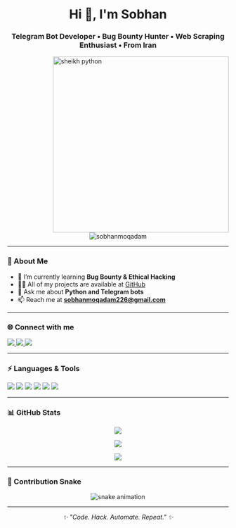 <h1 align="center">Hi 👋, I'm Sobhan</h1>
<h3 align="center">Telegram Bot Developer • Bug Bounty Hunter • Web Scraping Enthusiast • From Iran</h3>

<img align="right" alt="sheikh python" width="400" src="https://mir-s3-cdn-cf.behance.net/project_modules/hd/06f21a161921919.63cd7887d0a70.gif">

<p align="center">
  <img src="https://komarev.com/ghpvc/?username=sobhanmoqadam&label=Profile%20views&color=FFD700&style=flat" alt="sobhanmoqadam" />
</p>

---

### 🌱 About Me
- 🔭 I’m currently learning **Bug Bounty & Ethical Hacking**  
- 👨‍💻 All of my projects are available at [GitHub](https://github.com/sobhanmoqadam)  
- 💬 Ask me about **Python and Telegram bots**  
- 📫 Reach me at **sobhanmoqadam226@gmail.com**

---

### 🌐 Connect with me
<p align="left">
  <a href="https://linkedin.com/in/sobhanmoqadam" target="_blank">
    <img src="https://img.shields.io/badge/LinkedIn-000000?style=for-the-badge&logo=linkedin&logoColor=FFD700" />
  </a>
  <a href="https://instagram.com/cyber_nest" target="_blank">
    <img src="https://img.shields.io/badge/Instagram-000000?style=for-the-badge&logo=instagram&logoColor=FFD700" />
  </a>
  <a href="https://t.me/sobhanmoqadam" target="_blank">
    <img src="https://img.shields.io/badge/Telegram-000000?style=for-the-badge&logo=telegram&logoColor=FFD700" />
  </a>
</p>

---

### ⚡ Languages & Tools
<p align="left">
  <a href="https://www.python.org/" target="_blank"><img src="https://img.shields.io/badge/Python-000000?style=for-the-badge&logo=python&logoColor=FFD700" /></a>
  <a href="https://developer.mozilla.org/en-US/docs/Web/HTML" target="_blank"><img src="https://img.shields.io/badge/HTML5-000000?style=for-the-badge&logo=html5&logoColor=FFD700" /></a>
  <a href="https://developer.mozilla.org/en-US/docs/Web/CSS" target="_blank"><img src="https://img.shields.io/badge/CSS3-000000?style=for-the-badge&logo=css3&logoColor=FFD700" /></a>
  <a href="https://www.mysql.com/" target="_blank"><img src="https://img.shields.io/badge/MySQL-000000?style=for-the-badge&logo=mysql&logoColor=FFD700" /></a>
  <a href="https://www.linux.org/" target="_blank"><img src="https://img.shields.io/badge/Linux-000000?style=for-the-badge&logo=linux&logoColor=FFD700" /></a>
  <a href="https://www.adobe.com/products/illustrator.html" target="_blank"><img src="https://img.shields.io/badge/Illustrator-000000?style=for-the-badge&logo=adobe-illustrator&logoColor=FFD700" /></a>
</p>

---

### 📊 GitHub Stats
<p align="center">
  <img src="https://github-readme-stats.vercel.app/api?username=sobhanmoqadam&show_icons=true&hide_border=true&bg_color=000000&title_color=FFD700&icon_color=FFD700&text_color=ffffff&count_private=true" />
</p>

<p align="center">
  <img src="https://github-readme-stats.vercel.app/api/top-langs/?username=sobhanmoqadam&layout=compact&hide_border=true&bg_color=000000&title_color=FFD700&text_color=ffffff" />
</p>

<p align="center">
  <img src="https://github-readme-streak-stats.herokuapp.com/?user=sobhanmoqadam&background=000000&hide_border=true&ring=FFD700&currStreakLabel=FFD700&sideNums=FFD700&currStreakNum=FFD700&sideLabels=FFD700&text_color=ffffff" />
</p>

---

### 🐍 Contribution Snake
<p align="center">
  <img src="https://github.com/sobhanmoqadam/sobhanmoqadam/blob/output/github-contribution-grid-snake.svg" alt="snake animation"/>
</p>

---

<p align="center">
  <i>✨ "Code. Hack. Automate. Repeat." ✨</i>
</p>
